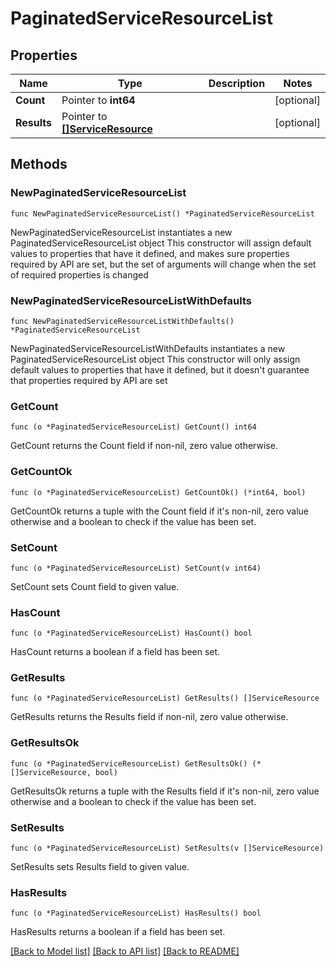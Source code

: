 # PaginatedServiceResourceList

## Properties

Name | Type | Description | Notes
------------ | ------------- | ------------- | -------------
**Count** | Pointer to **int64** |  | [optional] 
**Results** | Pointer to [**[]ServiceResource**](ServiceResource.md) |  | [optional] 

## Methods

### NewPaginatedServiceResourceList

`func NewPaginatedServiceResourceList() *PaginatedServiceResourceList`

NewPaginatedServiceResourceList instantiates a new PaginatedServiceResourceList object
This constructor will assign default values to properties that have it defined,
and makes sure properties required by API are set, but the set of arguments
will change when the set of required properties is changed

### NewPaginatedServiceResourceListWithDefaults

`func NewPaginatedServiceResourceListWithDefaults() *PaginatedServiceResourceList`

NewPaginatedServiceResourceListWithDefaults instantiates a new PaginatedServiceResourceList object
This constructor will only assign default values to properties that have it defined,
but it doesn't guarantee that properties required by API are set

### GetCount

`func (o *PaginatedServiceResourceList) GetCount() int64`

GetCount returns the Count field if non-nil, zero value otherwise.

### GetCountOk

`func (o *PaginatedServiceResourceList) GetCountOk() (*int64, bool)`

GetCountOk returns a tuple with the Count field if it's non-nil, zero value otherwise
and a boolean to check if the value has been set.

### SetCount

`func (o *PaginatedServiceResourceList) SetCount(v int64)`

SetCount sets Count field to given value.

### HasCount

`func (o *PaginatedServiceResourceList) HasCount() bool`

HasCount returns a boolean if a field has been set.

### GetResults

`func (o *PaginatedServiceResourceList) GetResults() []ServiceResource`

GetResults returns the Results field if non-nil, zero value otherwise.

### GetResultsOk

`func (o *PaginatedServiceResourceList) GetResultsOk() (*[]ServiceResource, bool)`

GetResultsOk returns a tuple with the Results field if it's non-nil, zero value otherwise
and a boolean to check if the value has been set.

### SetResults

`func (o *PaginatedServiceResourceList) SetResults(v []ServiceResource)`

SetResults sets Results field to given value.

### HasResults

`func (o *PaginatedServiceResourceList) HasResults() bool`

HasResults returns a boolean if a field has been set.


[[Back to Model list]](../README.md#documentation-for-models) [[Back to API list]](../README.md#documentation-for-api-endpoints) [[Back to README]](../README.md)


